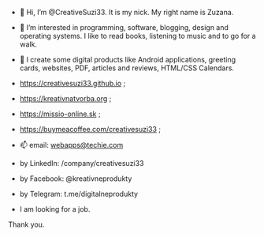 - 👋 Hi, I’m @CreativeSuzi33. It is my nick. My right name is Zuzana.
- 👀 I’m interested in programming, software, blogging, design and operating systems. I like to read books, listening to music and to go for a walk.
- 🌱 I create some digital products like Android applications, greeting cards, websites, PDF, articles and reviews, HTML/CSS Calendars.

- https://creativesuzi33.github.io ;
- https://kreativnatvorba.org ;
- https://missio-online.sk ;
- https://buymeacoffee.com/creativesuzi33 ;

- 📫 email: webapps@techie.com
  
- by LinkedIn: /company/creativesuzi33
- by Facebook: @kreativneprodukty
- by Telegram: t.me/digitalneprodukty

- I am looking for a job. 

Thank you.
